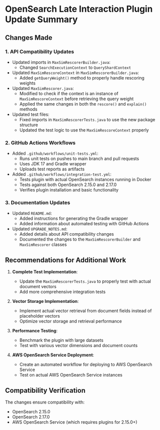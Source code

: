 # OpenSearch Late Interaction Plugin Update Summary

## Changes Made

### 1. API Compatibility Updates
- Updated imports in `MaxSimRescorerBuilder.java`:
  - Changed `SearchExecutionContext` to `QueryShardContext`
- Updated `MaxSimRescoreContext` in `MaxSimRescorerBuilder.java`:
  - Added `getQueryWeight()` method to properly handle rescoring weights
- Updated `MaxSimRescorer.java`:
  - Modified to check if the context is an instance of `MaxSimRescoreContext` before retrieving the query weight
  - Applied the same changes in both the `rescore()` and `explain()` methods
- Updated test files:
  - Fixed imports in `MaxSimRescorerTests.java` to use the new package structure
  - Updated the test logic to use the `MaxSimRescoreContext` properly

### 2. GitHub Actions Workflows
- Added `.github/workflows/unit-tests.yml`:
  - Runs unit tests on pushes to main branch and pull requests
  - Uses JDK 17 and Gradle wrapper
  - Uploads test reports as artifacts
- Added `.github/workflows/integration-test.yml`:
  - Tests plugin with actual OpenSearch instances running in Docker
  - Tests against both OpenSearch 2.15.0 and 2.17.0
  - Verifies plugin installation and basic functionality

### 3. Documentation Updates
- Updated `README.md`:
  - Added instructions for generating the Gradle wrapper
  - Added information about automated testing with GitHub Actions
- Updated `UPGRADE_NOTES.md`:
  - Added details about API compatibility changes
  - Documented the changes to the `MaxSimRescorerBuilder` and `MaxSimRescorer` classes

## Recommendations for Additional Work

1. **Complete Test Implementation**: 
   - Update the `MaxSimRescorerTests.java` to properly test with actual document vectors
   - Add more comprehensive integration tests

2. **Vector Storage Implementation**:
   - Implement actual vector retrieval from document fields instead of placeholder vectors
   - Optimize vector storage and retrieval performance

3. **Performance Testing**:
   - Benchmark the plugin with large datasets
   - Test with various vector dimensions and document counts

4. **AWS OpenSearch Service Deployment**:
   - Create an automated workflow for deploying to AWS OpenSearch Service
   - Test on actual AWS OpenSearch Service instances

## Compatibility Verification

The changes ensure compatibility with:
- OpenSearch 2.15.0
- OpenSearch 2.17.0
- AWS OpenSearch Service (which requires plugins for 2.15.0+)